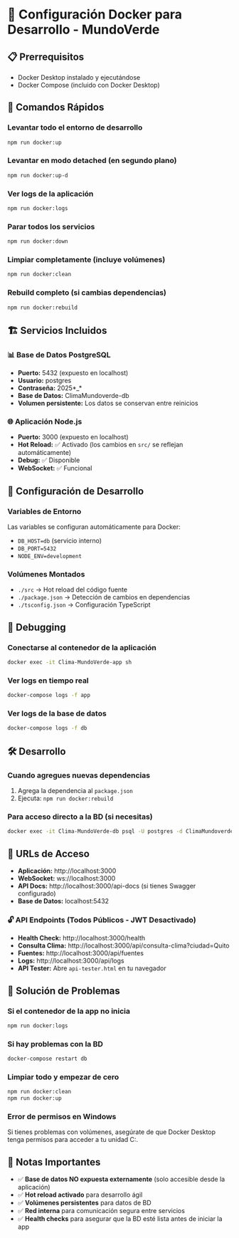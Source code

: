 # 🐳 Configuración Docker para Desarrollo - MundoVerde

## 📋 Prerrequisitos

- Docker Desktop instalado y ejecutándose
- Docker Compose (incluido con Docker Desktop)

## 🚀 Comandos Rápidos

### Levantar todo el entorno de desarrollo
```bash
npm run docker:up
```

### Levantar en modo detached (en segundo plano)
```bash
npm run docker:up-d
```

### Ver logs de la aplicación
```bash
npm run docker:logs
```

### Parar todos los servicios
```bash
npm run docker:down
```

### Limpiar completamente (incluye volúmenes)
```bash
npm run docker:clean
```

### Rebuild completo (si cambias dependencias)
```bash
npm run docker:rebuild
```

## 🏗️ Servicios Incluidos

### 📊 Base de Datos PostgreSQL
- **Puerto:** 5432 (expuesto en localhost)
- **Usuario:** postgres
- **Contraseña:** 2025*_*
- **Base de Datos:** ClimaMundoverde-db
- **Volumen persistente:** Los datos se conservan entre reinicios

### 🌐 Aplicación Node.js
- **Puerto:** 3000 (expuesto en localhost)
- **Hot Reload:** ✅ Activado (los cambios en `src/` se reflejan automáticamente)
- **Debug:** ✅ Disponible
- **WebSocket:** ✅ Funcional

## 🔧 Configuración de Desarrollo

### Variables de Entorno
Las variables se configuran automáticamente para Docker:
- `DB_HOST=db` (servicio interno)
- `DB_PORT=5432`
- `NODE_ENV=development`

### Volúmenes Montados
- `./src` → Hot reload del código fuente
- `./package.json` → Detección de cambios en dependencias
- `./tsconfig.json` → Configuración TypeScript

## 🐛 Debugging

### Conectarse al contenedor de la aplicación
```bash
docker exec -it Clima-MundoVerde-app sh
```

### Ver logs en tiempo real
```bash
docker-compose logs -f app
```

### Ver logs de la base de datos
```bash
docker-compose logs -f db
```

## 🛠️ Desarrollo

### Cuando agregues nuevas dependencias
1. Agrega la dependencia al `package.json`
2. Ejecuta: `npm run docker:rebuild`

### Para acceso directo a la BD (si necesitas)
```bash
docker exec -it Clima-MundoVerde-db psql -U postgres -d ClimaMundoverde-db
```

## 📍 URLs de Acceso

- **Aplicación:** http://localhost:3000
- **WebSocket:** ws://localhost:3000
- **API Docs:** http://localhost:3000/api-docs (si tienes Swagger configurado)
- **Base de Datos:** localhost:5432

### 🔓 API Endpoints (Todos Públicos - JWT Desactivado)
- **Health Check:** http://localhost:3000/health
- **Consulta Clima:** http://localhost:3000/api/consulta-clima?ciudad=Quito
- **Fuentes:** http://localhost:3000/api/fuentes  
- **Logs:** http://localhost:3000/api/logs
- **API Tester:** Abre `api-tester.html` en tu navegador

## 🚨 Solución de Problemas

### Si el contenedor de la app no inicia
```bash
npm run docker:logs
```

### Si hay problemas con la BD
```bash
docker-compose restart db
```

### Limpiar todo y empezar de cero
```bash
npm run docker:clean
npm run docker:up
```

### Error de permisos en Windows
Si tienes problemas con volúmenes, asegúrate de que Docker Desktop tenga permisos para acceder a tu unidad C:.

## 📝 Notas Importantes

- ✅ **Base de datos NO expuesta externamente** (solo accesible desde la aplicación)
- ✅ **Hot reload activado** para desarrollo ágil
- ✅ **Volúmenes persistentes** para datos de BD
- ✅ **Red interna** para comunicación segura entre servicios
- ✅ **Health checks** para asegurar que la BD esté lista antes de iniciar la app
